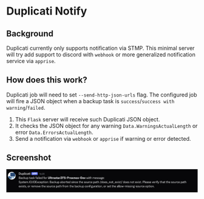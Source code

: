 # Duplicati Notify
## Background
Duplicati currently only supports notification via STMP. This minimal server will try add support to discord with `webhook` or more generalized notification service via `apprise`.

## How does this work?
Duplicati job will need to set `--send-http-json-urls` flag. The configured job will fire a JSON object when a backup task is `success`/`success with warning`/`failed`.

1. This `Flask` server will receive such Duplicati JSON object. 
2. It checks the JSON object for any warning `Data.WarningsActualLength` or error `Data.ErrorsActualLength`.
3. Send a notification via `webhook` or `apprise` if warning or error detected.

## Screenshot
![](./img/Screenshot.png)